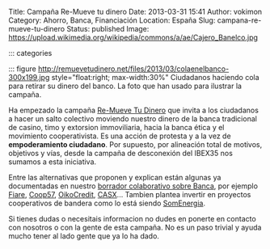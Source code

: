 Title: Campaña Re-Mueve tu dinero
Date: 2013-03-31 15:41
Author: vokimon
Category: Ahorro, Banca, Financiación
Location: España
Slug: campana-re-mueve-tu-dinero
Status: published
Image: https://upload.wikimedia.org/wikipedia/commons/a/ae/Cajero_Banelco.jpg

::: categories

::: figure http://remuevetudinero.net/files/2013/03/colaenelbanco-300x199.jpg style="float:right; max-width:30%"
	Ciudadanos haciendo cola para retirar su dinero del banco. La foto que han usado para ilustrar la campaña.

Ha empezado la campaña [Re-Mueve Tu Dinero](http://remuevetudinero.net/) que invita a los ciudadanos a hacer un salto colectivo moviendo nuestro dinero de la banca tradicional de casino, timo y extorsion immoviliaria, hacia la banca ética y el movimiento cooperativista. Es una acción de protesta y a la vez de **empoderamiento ciudadano**. Por supuesto, por alineación total de motivos, objetivos y vías, desde la campaña de desconexión del IBEX35 nos sumamos a esta iniciativa.

Entre las alternativas que proponen y explican están algunas ya documentadas en nuestro [borrador colaborativo sobre Banca](/wiki/index.php?title=Banca), por ejemplo [Fiare](http://www.proyectofiare.com), [Coop57](http://www.coop57.coop/), [OikoCredit](http://www.oikocredit.org), [CASX](http://www.casx.cat/)... Tambien plantea invertir en proyectos cooperativos de bandera como lo está siendo [SomEnergia](http://somenergia.coop).

Si tienes dudas o necesitais informacion no dudes en ponerte en contacto con nosotros o con la gente de esta campaña. No es un paso trivial y ayuda mucho tener al lado gente que ya lo ha dado.

